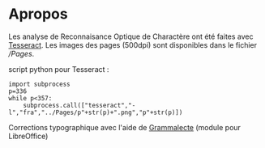 # Apropos

Les analyse de Reconnaisance Optique de Charactère ont été faites avec [Tesseract]. Les images des pages (500dpi) sont disponibles dans le fichier */Pages*.

script python pour Tesseract :

    import subprocess
    p=336
    while p<357:
        subprocess.call(["tesseract","-l","fra","../Pages/p"+str(p)+".png","p"+str(p)])

Corrections typographique avec l'aide de [Grammalecte] (module pour LibreOffice)

[Tesseract]:<https://github.com/tesseract-ocr/tesseract>
[Grammalecte]:<http://www.dicollecte.org/grammalecte/>
